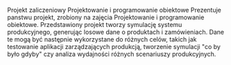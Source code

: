 Projekt zaliczeniowy Projektowanie i programowanie obiektowe 
Prezentuje panstwu projekt, zrobiony na zajęcia Projektowanie i programowanie obiektowe.
Przedstawiony projekt tworzy symulację systemu produkcyjnego, generując losowe dane o produktach i zamówieniach. 
Dane te mogą być następnie wykorzystane do różnych celów, takich jak testowanie aplikacji zarządzających produkcją, 
tworzenie symulacji "co by było gdyby" czy analiza wydajności różnych scenariuszy produkcyjnych.
